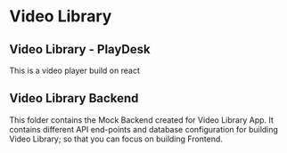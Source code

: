 # Video Library

## Video Library - PlayDesk

This is a video player build on react

## Video Library Backend

This folder contains the Mock Backend created for Video Library App. It contains different API end-points and database configuration for building Video Library; so that you can focus on building Frontend.
